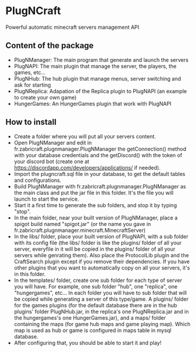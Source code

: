 # PlugNCraft
Powerful automatic minecraft servers management API

## Content of the package
- PlugNManager: The main program that generate and launch the servers
- PlugNAPI: The main plugin that manage the server, the players, the games, etc...
- PlugNHub: The hub plugin that manage menus, server switching and ask for starting
- PlugNReplica: Adapation of the Replica plugin to PlugNAPI (an example to create your own game)
- HungerGames: An HungerGames plugin that work with PlugNAPI

## How to install
- Create a folder where you will put all your servers content.
- Open PlugNManager and edit in fr.zabricraft.plugnmanager.PlugNManager the getConnection() method with your database credentials and the getDiscord() with the token of your discord bot (create one at https://discordapp.com/developers/applications/ if needed).
- Import the plugncraft.sql file in your database, to get the default tables and configurations.
- Build PlugNManager with fr.zabricraft.plugnmanager.PlugNManager as the main class and put the jar file in this folder. It's the file you will launch to start the service.
- Start it a first time to generate the sub folders, and stop it by typing "stop".
- In the main folder, near your built version of PlugNManager, place a spigot build named "spigot.jar" (or the name you gave in fr.zabricraft.plugnmanager.minecraft.MinecraftServer)
- In the libs/ folder, place your built version of PlugNAPI, with a sub folder with its config file (the libs/ folder is like the plugins/ folder of all your server, everyfile in it will be copied in the plugins/ folder of all your servers while genrating them). Also place the ProtocolLib plugin and the CraftSearch plugin except if you remove their dependencies. If you have other plugins that you want to automatically copy on all your servers, it's in this folder.
- In the templates/ folder, create one sub folder for each type of server you will have. For example, one sub folder "hub", one "replica", one "hungergames", etc... In each folder you will have to sub folder that will be copied while generating a server of this type/game. A plugins/ folder for the games plugins (for the default database there are in the hub plugins' folder PlugNHub.jar, in the replica's one PlugNReplica.jar and in the hungergames's one HungerGames.jar), and a maps/ folder containing the maps (for game hub maps and game playing map). Which map is used as hub or game is configured in maps table in mysql database.
- After configuring that, you should be able to start it and play!
